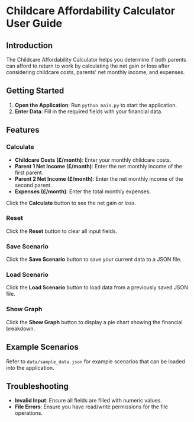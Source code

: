 # Childcare Affordability Calculator User Guide

## Introduction
The Childcare Affordability Calculator helps you determine if both parents can afford to return to work by calculating the net gain or loss after considering childcare costs, parents' net monthly income, and expenses.

## Getting Started
1. **Open the Application**: Run `python main.py` to start the application.
2. **Enter Data**: Fill in the required fields with your financial data.

## Features

### Calculate
- **Childcare Costs (£/month)**: Enter your monthly childcare costs.
- **Parent 1 Net Income (£/month)**: Enter the net monthly income of the first parent.
- **Parent 2 Net Income (£/month)**: Enter the net monthly income of the second parent.
- **Expenses (£/month)**: Enter the total monthly expenses.

Click the **Calculate** button to see the net gain or loss.

### Reset
Click the **Reset** button to clear all input fields.

### Save Scenario
Click the **Save Scenario** button to save your current data to a JSON file.

### Load Scenario
Click the **Load Scenario** button to load data from a previously saved JSON file.

### Show Graph
Click the **Show Graph** button to display a pie chart showing the financial breakdown.

## Example Scenarios
Refer to `data/sample_data.json` for example scenarios that can be loaded into the application.

## Troubleshooting
- **Invalid Input**: Ensure all fields are filled with numeric values.
- **File Errors**: Ensure you have read/write permissions for the file operations.
